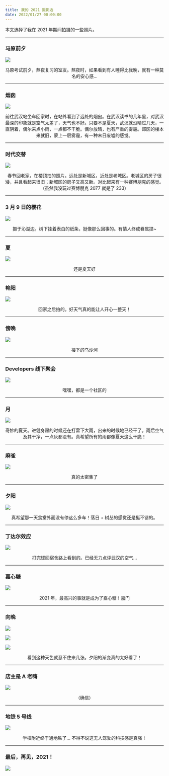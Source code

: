 ```yaml
---
title: 我的 2021 摄影选
date: 2022/01/27 00:00:00
---
```

本文选择了我在 2021 年期间拍摄的一些照片。

___

### 马原前夕

![](https://images.chromium.link/blog/1XpT4jJkOYo.jpg)

 <center>马原考试前夕，熬夜复习的室友。熬夜时，如果看到有人睡得比我晚，就有一种莫名的安心感...</center>

___

### 烟囱

![](https://images.chromium.link/blog/1XpT9Fe3ygo.jpg)

<center>前往武汉站坐车回家时，在站外看到了远处的烟囱。在武汉读书的几年里，对武汉最深的印象就是空气太差了，天气也不好。只要不是夏天，武汉就没晴过几天，一直阴着，偶尔来点小雨，一点都不干脆。偶尔放晴，也有严重的雾霾。郊区的楼本来就旧，蒙上一层雾霾，有一种末日废墟的感觉。</center>

___

### 时代交替

![](https://images.chromium.link/blog/1XpTfvbpIkI.jpg)

<center>春节回老家，在楼顶拍的照片。远处是新城区，近处是老城区。老城区的房子很矮，并且看起来很旧；新城区的房子又高又新。对比起来有一种赛博朋克的感觉。（虽然我没玩过赛博朋克 2077 就是了 233）</center>

---

### 3 月 9 日的樱花

![](https://images.chromium.link/blog/1XpTn9d3jC4.jpg)

<center>摄于沁湖边。树下挂着表白的纸条，挺像那么回事的。有情人终成眷属捏~</center>

---

### 夏

![](https://images.chromium.link/blog/1XpTpXXbcOk.jpg)

<center>还是夏天好</center>

---

### 艳阳

![](https://images.chromium.link/blog/1XpTrphv2rW.jpg)

<center>回家之后拍的。好天气真的能让人开心一整天！</center>

---

### 傍晚

![](https://images.chromium.link/blog/1XpTt7ptteQ.jpg)

<center>楼下的乌沙河</center>

---

### Developers 线下聚会

![](https://images.chromium.link/blog/1XpTFX7kyGo.JPG)

<center>嘿嘿，都是一个社区的</center>

---

### 月

![](https://images.chromium.link/blog/1XpTuvyGyqM.jpg)

<center>奇妙的夏天。进健身房的时候还在打雷下大雨，出来的时候地已经干了。雨后空气及其干净，一点灰都没有。真希望所有的雨都像夏天这么干脆！</center>

---

### 麻雀

![](https://images.chromium.link/blog/1XpTwPERY1m.jpg)

<center>真的太密集了</center>

---

### 夕阳

![](https://images.chromium.link/blog/1XpTxTT8nli.jpg)

<center>真希望那一天食堂外面没有停这么多车！落日 + 树丛的感觉还是挺不错的。</center>

---

### 丁达尔效应

![](https://images.chromium.link/blog/1XpTyY83KCE.jpg)

<center>打完球回宿舍路上看到的。已经无力点评武汉的空气...</center>

---

### 嘉心糖

![](https://images.chromium.link/blog/1XpTzZUdyhK.jpg)

<center>2021 年，最高兴的事就是成为了嘉心糖！嘉门</center>

---

### 向晚

![](https://images.chromium.link/blog/1XpTBmAdYDC.jpg)

![](https://images.chromium.link/blog/1XpTBzrq7f2.jpg)

![](https://images.chromium.link/blog/1XpTC81EPyc.jpg)

<center>看到这种天色就忍不住来几张。夕阳的渐变真的太好看了！</center>

---

### 店主是 A 老嗨

![](https://images.chromium.link/blog/1XpTCVhpIcY.jpg)

<center>（确信）</center>

---

### 地铁 5 号线

![](https://images.chromium.link/blog/1XpTDRQICtm.jpg)

<center>学校附近终于通地铁了... 不得不说这无人驾驶的科技感是真强！</center>

---

### 最后，再见，2021！

![](https://images.chromium.link/blog/1XpTEVXSm2U.jpg)